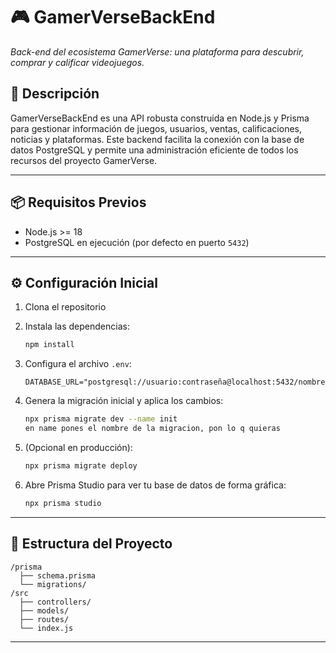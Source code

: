 # 🎮 GamerVerseBackEnd

_Back-end del ecosistema GamerVerse: una plataforma para descubrir, comprar y calificar videojuegos._

## 🚀 Descripción

GamerVerseBackEnd es una API robusta construida en Node.js y Prisma para gestionar información de juegos, usuarios, ventas, calificaciones, noticias y plataformas. Este backend facilita la conexión con la base de datos PostgreSQL y permite una administración eficiente de todos los recursos del proyecto GamerVerse.

---

## 📦 Requisitos Previos

- Node.js >= 18
- PostgreSQL en ejecución (por defecto en puerto `5432`)

---

## ⚙️ Configuración Inicial

1. Clona el repositorio
2. Instala las dependencias:

   ```bash
   npm install
   ```

3. Configura el archivo `.env`:

   ```env
   DATABASE_URL="postgresql://usuario:contraseña@localhost:5432/nombre_basedatos"
   ```

4. Genera la migración inicial y aplica los cambios:

   ```bash
   npx prisma migrate dev --name init
   en name pones el nombre de la migracion, pon lo q quieras
     ```

5. (Opcional en producción):

   ```bash
   npx prisma migrate deploy
   ```

6. Abre Prisma Studio para ver tu base de datos de forma gráfica:

   ```bash
   npx prisma studio
   ```

---

## 🧱 Estructura del Proyecto

```
/prisma
  ├── schema.prisma
  └── migrations/
/src
  ├── controllers/
  ├── models/
  ├── routes/
  └── index.js
```

---
